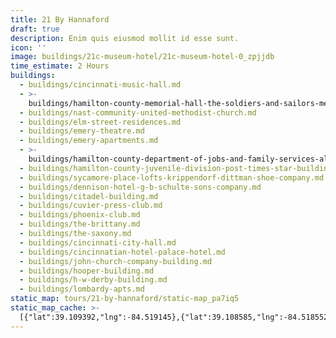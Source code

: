 ```yaml
---
title: 21 By Hannaford
draft: true
description: Enim quis eiusmod mollit id esse sunt.
icon: ''
image: buildings/21c-museum-hotel/21c-museum-hotel-0_zpjjdb
time_estimate: 2 Hours
buildings:
  - buildings/cincinnati-music-hall.md
  - >-
    buildings/hamilton-county-memorial-hall-the-soldiers-and-sailors-memorial-building.md
  - buildings/nast-community-united-methodist-church.md
  - buildings/elm-street-residences.md
  - buildings/emery-theatre.md
  - buildings/emery-apartments.md
  - >-
    buildings/hamilton-county-department-of-jobs-and-family-services-alms-and-doepke-bldg.md
  - buildings/hamilton-county-juvenile-division-post-times-star-building.md
  - buildings/sycamore-place-lofts-krippendorf-dittman-shoe-company.md
  - buildings/dennison-hotel-g-b-schulte-sons-company.md
  - buildings/citadel-building.md
  - buildings/cuvier-press-club.md
  - buildings/phoenix-club.md
  - buildings/the-brittany.md
  - buildings/the-saxony.md
  - buildings/cincinnati-city-hall.md
  - buildings/cincinnatian-hotel-palace-hotel.md
  - buildings/john-church-company-building.md
  - buildings/hooper-building.md
  - buildings/h-w-derby-building.md
  - buildings/lombardy-apts.md
static_map: tours/21-by-hannaford/static-map_pa7iq5
static_map_cache: >-
  [{"lat":39.109392,"lng":-84.519145},{"lat":39.108585,"lng":-84.518552},{"lat":39.109723,"lng":-84.51654},{"lat":39.1081279999999,"lng":-84.518373},{"lat":39.1081791,"lng":-84.5128755},{"lat":39.1077,"lng":-84.51245},{"lat":39.108,"lng":-84.51056},{"lat":39.105692,"lng":-84.507199},{"lat":39.104201,"lng":-84.508283},{"lat":39.104556,"lng":-84.510338},{"lat":39.104957,"lng":-84.511293},{"lat":39.104581,"lng":-84.51458},{"lat":39.105042,"lng":-84.51536599999997},{"lat":39.105162,"lng":-84.515943},{"lat":39.105018,"lng":-84.5159},{"lat":39.10416999999999,"lng":-84.5195339},{"lat":39.102464,"lng":-84.513822},{"lat":39.100275,"lng":-84.512223},{"lat":39.099251,"lng":-84.51539},{"lat":39.0994,"lng":-84.5177427},{"lat":39.09935,"lng":-84.51825}]
---
```

